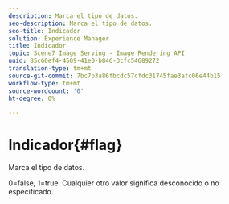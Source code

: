 ```yaml
---
description: Marca el tipo de datos.
seo-description: Marca el tipo de datos.
seo-title: Indicador
solution: Experience Manager
title: Indicador
topic: Scene7 Image Serving - Image Rendering API
uuid: 85c60ef4-4509-41e0-b846-3cfc54689272
translation-type: tm+mt
source-git-commit: 7bc7b3a86fbcdc57cfdc31745fae3afc06e44b15
workflow-type: tm+mt
source-wordcount: '0'
ht-degree: 0%

---
```



# Indicador{#flag}

Marca el tipo de datos.

0=false, 1=true. Cualquier otro valor significa desconocido o no especificado.
